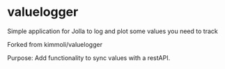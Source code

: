 valuelogger
===========

Simple application for Jolla to log and plot some values you need to track

Forked from kimmoli/valuelogger

Purpose: Add functionality to sync values with a restAPI.
